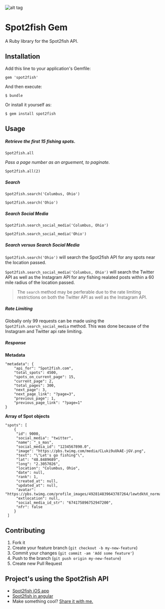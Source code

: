 ![alt tag](https://pbs.twimg.com/profile_images/492814839643787264/lewtdkhX_200x200.png) 

# Spot2fish Gem


A Ruby library for the Spot2fish API.

## Installation

Add this line to your application's Gemfile:

    gem 'spot2fish'

And then execute:

    $ bundle

Or install it yourself as:

    $ gem install spot2fish

## Usage

##### Retrieve the first 15 fishing spots.

`Spot2fish.all`

*Pass a page number as an arguement, to paginate.*

`Spot2fish.all(2)`

##### Search

`Spot2fish.search('Columbus, Ohio')`

`Spot2fish.search('Ohio')`

##### Search Social Media

`Spot2fish.search_social_media('Columbus, Ohio')`

`Spot2fish.search_social_media('Ohio')`

##### *Search* versus *Search Social Media*

`Spot2fish.search('Ohio')` will search the Spot2fish API for any spots near the location passed.

`Spot2fish.search_social_media('Columbus, Ohio')` will search the Twitter API as well as the Instagram API for any fishing realated posts within a 60 mile radius of the location passed.

> The `search` method may be perferable due to the rate limiting restrictions on both the Twitter API as well as the Instagram API.

##### Rate Limiting

Globally only 99 requests can be made using the `Spot2fish.search_social_media` method. This was done because of the Instagram and Twitter api rate limiting.

##### Response

**Metadata**

    "metadata": {
        "api_for": "Spot2fish.com",
        "total_spots": 4500,
        "spots_on_current_page": 15,
        "current_page": 2,
        "total_pages": 300,
        "next_page": 3,
        "next_page_link": "?page=3",
        "previous_page": 1,
        "previous_page_link": "?page=1"
    }

**Array of Spot objects**

    "spots": [
        {
         "id": 9000,
         "social_media": "twitter",
         "name": "_s_mas",
         "social_media_id": "1234567890.0",
         "image": "https://pbs.twimg.com/media/CLuki9uUkAE-jGV.png",
         "text": "\"Let's go fishing"\",
         "lat": "48.8489689",
         "long": "2.3057026",
         "location": "Columbus, Ohio",
         "date": null,
         "rank": 1,
         "created_at": null,
         "updated_at": null,
         "avatar": "https://pbs.twimg.com/profile_images/492814839643787264/lewtdkhX_normal.png",
         "extlocation": null,
         "social_media_id_str": "674175896752947200",
         "nfr": false
        }
     ]


## Contributing

1. Fork it
2. Create your feature branch (`git checkout -b my-new-feature`)
3. Commit your changes (`git commit -am 'Add some feature'`)
4. Push to the branch (`git push origin my-new-feature`)
5. Create new Pull Request

## Project's using the Spot2fish API

* [Spot2fish iOS app](https://itunes.apple.com/us/app/spot2fish/id1014977861?mt=8)
* [Spot2fish in angular](http://www.spot2fish.com/)
* Make something cool? [Share it with me.](https://twitter.com/_s_mas)

